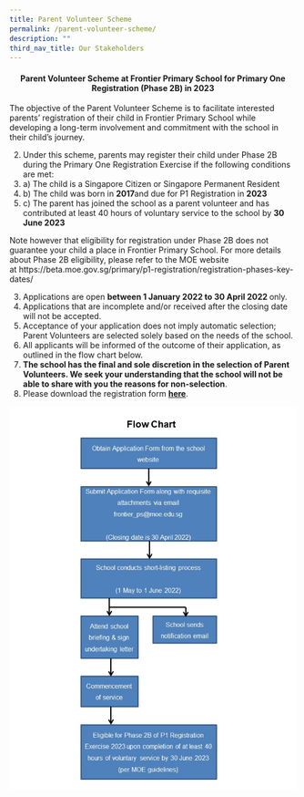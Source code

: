```yaml
---
title: Parent Volunteer Scheme
permalink: /parent-volunteer-scheme/
description: ""
third_nav_title: Our Stakeholders
---
```


<h4 style="text-align: center;"><strong>Parent Volunteer Scheme at Frontier Primary School for Primary One Registration (Phase 2B) in 2023</strong></h4>
<p>The objective of the Parent Volunteer Scheme is to facilitate interested parents&rsquo; registration of their child in Frontier Primary School while developing a long-term involvement and commitment with the school in their child&rsquo;s journey.</p>
<ol start="2">
<li>Under this scheme, parents may register their child under Phase 2B during the Primary One Registration Exercise if the following conditions are met:</li>
<li>a) The child is a Singapore Citizen or Singapore Permanent Resident</li>
<li>b) The child was born in&nbsp;<strong>2017</strong>and due for P1 Registration in&nbsp;<strong>2023</strong></li>
<li>c) The parent has joined the school as a parent volunteer and has contributed at least 40 hours of voluntary service to the school by&nbsp;<strong>30 June 2023</strong></li>
</ol>
<p>Note however that eligibility for registration under Phase 2B does not guarantee your child a place in Frontier Primary School. For more details about Phase 2B eligibility, please refer to the MOE website at&nbsp;https://beta.moe.gov.sg/primary/p1-registration/registration-phases-key-dates/</p>
<ol start="3">
<li>Applications are open&nbsp;<strong>between 1 January 2022 to 30 April 2022&nbsp;</strong>only.</li>
<li>Applications that are incomplete and/or received after the closing date will not be accepted.</li>
<li>Acceptance of your application does not imply automatic selection; Parent Volunteers are selected solely based on the needs of the school.</li>
<li>All applicants will be informed of the outcome of their application, as outlined in the flow chart below.</li>
<li><strong>The school has the final and sole discretion in the selection of Parent Volunteers. We seek your understanding that the school will not be able to share with you the reasons for non-selection</strong>.</li>
<li>Please download the registration form&nbsp;<strong><a href="/files/FPS-PV-Application-Form-2022.pdf" target="_blank" rel="noopener">here</a></strong>.</li>
</ol>
<img src="/images/PVflowchart2022.jpeg">